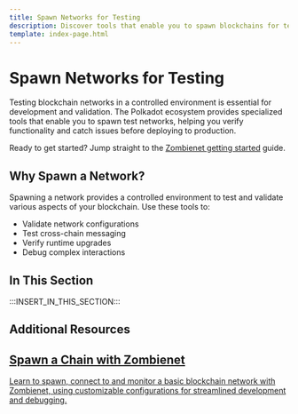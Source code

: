 ```yaml
---
title: Spawn Networks for Testing
description: Discover tools that enable you to spawn blockchains for testing, allowing for debugging, and validation of your blockchain setups in a controlled environment.
template: index-page.html
---
```


# Spawn Networks for Testing

Testing blockchain networks in a controlled environment is essential for development and validation. The Polkadot ecosystem provides specialized tools that enable you to spawn test networks, helping you verify functionality and catch issues before deploying to production.

Ready to get started? Jump straight to the [Zombienet getting started](/develop/toolkit/rollups/spawn-chains/zombienet/get-started/) guide.

## Why Spawn a Network?

Spawning a network provides a controlled environment to test and validate various aspects of your blockchain. Use these tools to:

- Validate network configurations
- Test cross-chain messaging
- Verify runtime upgrades
- Debug complex interactions

## In This Section

:::INSERT_IN_THIS_SECTION:::

## Additional Resources

<div class="subsection-wrapper">
  <div class="card">
    <a href="/tutorials/polkadot-sdk/testing/spawn-basic-chain/">
      <h2 class="title">Spawn a Chain with Zombienet</h2>
      <p class="description">Learn to spawn, connect to and monitor a basic blockchain network with Zombienet, using customizable configurations for streamlined development and debugging.</p>
    </a>
</div>